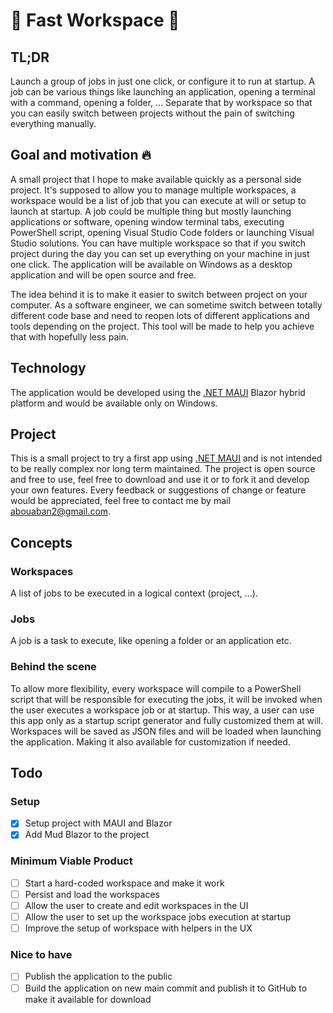 # :gem: Fast Workspace :gem: 

## TL;DR
Launch a group of jobs in just one click, or configure it to run at startup. A job can be various things like launching an application, opening a terminal with a command, opening a folder, ... Separate that by workspace so that you can easily switch between projects without the pain of switching everything manually.

## Goal and motivation :fire:
A small project that I hope to make available quickly as a personal side project. It's supposed to allow you to manage multiple workspaces, a workspace would be a list of job that you can execute at will or setup to launch at startup. A job could be multiple thing but mostly launching applications or software, opening window terminal tabs, executing PowerShell script, opening Visual Studio Code folders or launching Visual Studio solutions. You can have multiple workspace so that if you switch project during the day you can set up everything on your machine in just one click. The application will be available on Windows as a desktop application and will be open source and free.

The idea behind it is to make it easier to switch between project on your computer. As a software engineer, we can sometime switch between totally different code base and need to reopen lots of different applications and tools depending on the project. This tool will be made to help you achieve that with hopefully less pain.

## Technology
The application would be developed using the [.NET MAUI](https://learn.microsoft.com/en-us/dotnet/maui/what-is-maui) Blazor hybrid platform and would be available only on Windows.

## Project
This is a small project to try a first app using [.NET MAUI](https://learn.microsoft.com/en-us/dotnet/maui/what-is-maui) and is not intended to be really complex nor long term maintained. The project is open source and free to use, feel free to download and use it or to fork it and develop your own features. Every feedback or suggestions of change or feature would be appreciated, feel free to contact me by mail [abouaban2@gmail.com](mailto:abouaban2@gmail.com).

## Concepts
### Workspaces
A list of jobs to be executed in a logical context (project, ...).

### Jobs
A job is a task to execute, like opening a folder or an application etc.

### Behind the scene
To allow more flexibility, every workspace will compile to a PowerShell script that will be responsible for executing the jobs, it will be invoked when the user executes a workspace job or at startup. This way, a user can use this app only as a startup script generator and fully customized them at will.
Workspaces will be saved as JSON files and will be loaded when launching the application. Making it also available for customization if needed.

## Todo

### Setup
- [x] Setup project with MAUI and Blazor
- [x] Add Mud Blazor to the project

### Minimum Viable Product
- [ ] Start a hard-coded workspace and make it work
- [ ] Persist and load the workspaces
- [ ] Allow the user to create and edit workspaces in the UI
- [ ] Allow the user to set up the workspace jobs execution at startup
- [ ] Improve the setup of workspace with helpers in the UX

### Nice to have
- [ ] Publish the application to the public
- [ ] Build the application on new main commit and publish it to GitHub to make it available for download